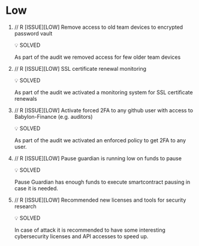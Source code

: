 # Low

1. // R [ISSUE][LOW] Remove access to old team devices to encrypted password vault
    <aside>
    💡 SOLVED
    
    </aside>
    
    As part of the audit we removed access for few older team devices

2. // R [ISSUE][LOW] SSL certificate renewal monitoring
    <aside>
    💡 SOLVED
    
    </aside>
    

    As part of the audit we activated a monitoring system for SSL certificate renewals

3. // R [ISSUE][LOW] Activate forced 2FA to any github user with access to Babylon-Finance (e.g. auditors)
    <aside>
    💡 SOLVED
    
    </aside>
    
    As part of the audit we activated an enforced policy to get 2FA to any user.

4. // R [ISSUE][LOW] Pause guardian is running low on funds to pause
    <aside>
    💡 SOLVED
    
    </aside>
    
    Pause Guardian has enough funds to execute smartcontract pausing in case it is needed.

5. // R [ISSUE][LOW] Recommended new licenses and tools for security research 
    <aside>
    💡 SOLVED
    
    </aside>
    
    In case of attack it is recommended to have some interesting cybersecurity licenses and API accesses to speed up.




